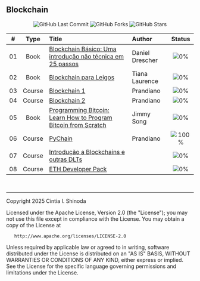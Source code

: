 ## Blockchain

<p align="center">
  <img src="https://img.shields.io/github/last-commit/cintia-shinoda/blockchain" alt="GitHub Last Commit" />
  <img src="https://img.shields.io/github/forks/cintia-shinoda/blockchain" alt="GitHub Forks" />
  <img src="https://img.shields.io/github/stars/cintia-shinoda/blockchain" alt="GitHub Stars" />
</p>

| # | Type | Title | Author | Status |
|:---:|:---:|:---|:---|:---:|
| 01 | Book | [Blockchain Básico: Uma introdução não técnica em 25 passos](https://github.com/cintia-shinoda/blockchain/tree/main/01-Blockchain-Basico) | Daniel Drescher | ![0%](https://geps.dev/progress/0) |
| 02 | Book | [Blockchain para Leigos](https://github.com/cintia-shinoda/blockchain/tree/main/02-Blockchain-para-Leigos) | Tiana Laurence | ![0%](https://geps.dev/progress/0) |
| 03 | Course | [Blockchain 1](https://github.com/cintia-shinoda/blockchain/tree/main/03-Blockchain-Lousa-1) | Prandiano | ![0%](https://geps.dev/progress/0) |
| 04 | Course | [Blockchain 2](https://github.com/cintia-shinoda/blockchain/tree/main/04-Blockchain-Lousa-2) | Prandiano | ![0%](https://geps.dev/progress/0) |
| 05 | Book | [Programming Bitcoin: Learn How to Program Bitcoin from Scratch](https://github.com/cintia-shinoda/blockchain/tree/main/05-Programming-Bitcoin) | Jimmy Song | ![0%](https://geps.dev/progress/0) |
| 06 | Course | [PyChain](https://github.com/cintia-shinoda/blockchain/tree/main/06-PyChain) | Prandiano | ![100%](https://geps.dev/progress/100) |
| 07 | Course | [Introdução a Blockchains e outras DLTs](https://github.com/cintia-shinoda/blockchain/tree/main/07-Intro-Blockchain-e-outras-DLTs) |  | ![0%](https://geps.dev/progress/0) |
| 08 | Course |[ETH Developer Pack](https://github.com/cintia-shinoda/blockchain/tree/main/08-ETH-Developer-Pack) |  | ![0%](https://geps.dev/progress/0) |

<br>


---

   Copyright 2025 Cintia I. Shinoda

   Licensed under the Apache License, Version 2.0 (the "License");
   you may not use this file except in compliance with the License.
   You may obtain a copy of the License at

       http://www.apache.org/licenses/LICENSE-2.0

   Unless required by applicable law or agreed to in writing, software
   distributed under the License is distributed on an "AS IS" BASIS,
   WITHOUT WARRANTIES OR CONDITIONS OF ANY KIND, either express or implied.
   See the License for the specific language governing permissions and
   limitations under the License.